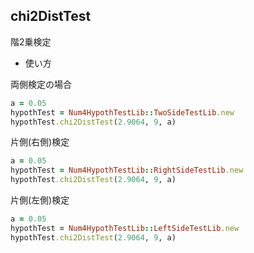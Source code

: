 chi2DistTest
------------
階2乗検定

* 使い方

両側検定の場合

```ruby
a = 0.05
hypothTest = Num4HypothTestLib::TwoSideTestLib.new
hypothTest.chi2DistTest(2.9064, 9, a)
```

片側(右側)検定

```ruby
a = 0.05
hypothTest = Num4HypothTestLib::RightSideTestLib.new
hypothTest.chi2DistTest(2.9064, 9, a)
```

片側(左側)検定

```ruby
a = 0.05
hypothTest = Num4HypothTestLib::LeftSideTestLib.new
hypothTest.chi2DistTest(2.9064, 9, a)
```

